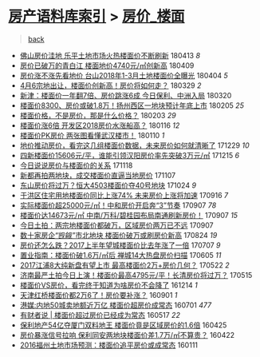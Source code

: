 [房产语料库索引](../../README.md)  > [房价_楼面](房价_楼面.md)
====
> [back](../README.md)

- [佛山房价洼地 乐平土地市场火热楼面价不断刷新](http://jkwz.applinzi.com/ittc/7091504974133724176.html#%E4%BD%9B%E5%B1%B1%E6%88%BF%E4%BB%B7%E6%B4%BC%E5%9C%B0+%E4%B9%90%E5%B9%B3%E5%9C%9F%E5%9C%B0%E5%B8%82%E5%9C%BA%E7%81%AB%E7%83%AD%E6%A5%BC%E9%9D%A2%E4%BB%B7%E4%B8%8D%E6%96%AD%E5%88%B7%E6%96%B0) 180413 *8* 
- [房价已破万的青白江 楼面地价4740元/㎡创新高](http://jkwz.applinzi.com/ittc/7089970860838618118.html#%E6%88%BF%E4%BB%B7%E5%B7%B2%E7%A0%B4%E4%B8%87%E7%9A%84%E9%9D%92%E7%99%BD%E6%B1%9F+%E6%A5%BC%E9%9D%A2%E5%9C%B0%E4%BB%B74740%E5%85%83%2F%E3%8E%A1%E5%88%9B%E6%96%B0%E9%AB%98) 180409  
- [房价涨不涨先看地价 台山2018年1-3月土地楼面价全曝光](http://jkwz.applinzi.com/ittc/7088143543728342033.html#%E6%88%BF%E4%BB%B7%E6%B6%A8%E4%B8%8D%E6%B6%A8%E5%85%88%E7%9C%8B%E5%9C%B0%E4%BB%B7+%E5%8F%B0%E5%B1%B12018%E5%B9%B41-3%E6%9C%88%E5%9C%9F%E5%9C%B0%E6%A5%BC%E9%9D%A2%E4%BB%B7%E5%85%A8%E6%9B%9D%E5%85%89) 180404 *5* 
- [4月6宗地出让，楼面价创新高！房价将如何走？](http://jkwz.applinzi.com/ittc/7085826541558957073.html#4%E6%9C%886%E5%AE%97%E5%9C%B0%E5%87%BA%E8%AE%A9%EF%BC%8C%E6%A5%BC%E9%9D%A2%E4%BB%B7%E5%88%9B%E6%96%B0%E9%AB%98%EF%BC%81%E6%88%BF%E4%BB%B7%E5%B0%86%E5%A6%82%E4%BD%95%E8%B5%B0%EF%BC%9F) 180329 *2* 
- [新津：楼面价一年翻7倍、房价跳涨6成 今日保利、中洲入局](http://jkwz.applinzi.com/ittc/7082618304365855754.html#%E6%96%B0%E6%B4%A5%EF%BC%9A%E6%A5%BC%E9%9D%A2%E4%BB%B7%E4%B8%80%E5%B9%B4%E7%BF%BB7%E5%80%8D%E3%80%81%E6%88%BF%E4%BB%B7%E8%B7%B3%E6%B6%A86%E6%88%90+%E4%BB%8A%E6%97%A5%E4%BF%9D%E5%88%A9%E3%80%81%E4%B8%AD%E6%B4%B2%E5%85%A5%E5%B1%80) 180320  
- [楼面价8300、房价或破1.8万！扬州西区一地块预计年底上市](http://jkwz.applinzi.com/ittc/7066624864662586384.html#%E6%A5%BC%E9%9D%A2%E4%BB%B78300%E3%80%81%E6%88%BF%E4%BB%B7%E6%88%96%E7%A0%B41.8%E4%B8%87%EF%BC%81%E6%89%AC%E5%B7%9E%E8%A5%BF%E5%8C%BA%E4%B8%80%E5%9C%B0%E5%9D%97%E9%A2%84%E8%AE%A1%E5%B9%B4%E5%BA%95%E4%B8%8A%E5%B8%82) 180205 *25* 
- [楼面价格，不是房价，那是什么价格？](http://jkwz.applinzi.com/ittc/7065948189784278033.html#%E6%A5%BC%E9%9D%A2%E4%BB%B7%E6%A0%BC%EF%BC%8C%E4%B8%8D%E6%98%AF%E6%88%BF%E4%BB%B7%EF%BC%8C%E9%82%A3%E6%98%AF%E4%BB%80%E4%B9%88%E4%BB%B7%E6%A0%BC%EF%BC%9F) 180203 *29* 
- [楼面价涨6倍 开发区2018房价水涨船高？](http://jkwz.applinzi.com/ittc/7059211312997860359.html#%E6%A5%BC%E9%9D%A2%E4%BB%B7%E6%B6%A86%E5%80%8D+%E5%BC%80%E5%8F%91%E5%8C%BA2018%E6%88%BF%E4%BB%B7%E6%B0%B4%E6%B6%A8%E8%88%B9%E9%AB%98%EF%BC%9F) 180116 *12* 
- [楼面价PK房价 两张图看懂武汉楼市！](http://jkwz.applinzi.com/ittc/7056889861917639697.html#%E6%A5%BC%E9%9D%A2%E4%BB%B7PK%E6%88%BF%E4%BB%B7+%E4%B8%A4%E5%BC%A0%E5%9B%BE%E7%9C%8B%E6%87%82%E6%AD%A6%E6%B1%89%E6%A5%BC%E5%B8%82%EF%BC%81) 180110 *1* 
- [地价推动房价，看完这几组楼面价数据，未来房价如何就清晰了](http://jkwz.applinzi.com/ittc/7052460978841584656.html#%E5%9C%B0%E4%BB%B7%E6%8E%A8%E5%8A%A8%E6%88%BF%E4%BB%B7%EF%BC%8C%E7%9C%8B%E5%AE%8C%E8%BF%99%E5%87%A0%E7%BB%84%E6%A5%BC%E9%9D%A2%E4%BB%B7%E6%95%B0%E6%8D%AE%EF%BC%8C%E6%9C%AA%E6%9D%A5%E6%88%BF%E4%BB%B7%E5%A6%82%E4%BD%95%E5%B0%B1%E6%B8%85%E6%99%B0%E4%BA%86) 171229 *10* 
- [四新楼面价15606元/平，谁能引领汉阳房价率先突破3万元/㎡](http://jkwz.applinzi.com/ittc/7047222349345063952.html#%E5%9B%9B%E6%96%B0%E6%A5%BC%E9%9D%A2%E4%BB%B715606%E5%85%83%2F%E5%B9%B3%EF%BC%8C%E8%B0%81%E8%83%BD%E5%BC%95%E9%A2%86%E6%B1%89%E9%98%B3%E6%88%BF%E4%BB%B7%E7%8E%87%E5%85%88%E7%AA%81%E7%A0%B43%E4%B8%87%E5%85%83%2F%E3%8E%A1) 171215 *6* 
- [今日说说房价与楼面价的关系](http://jkwz.applinzi.com/ittc/7037261523649561617.html#%E4%BB%8A%E6%97%A5%E8%AF%B4%E8%AF%B4%E6%88%BF%E4%BB%B7%E4%B8%8E%E6%A5%BC%E9%9D%A2%E4%BB%B7%E7%9A%84%E5%85%B3%E7%B3%BB) 171118  
- [新都再拍两地块，成交楼面价直逼当地房价](http://jkwz.applinzi.com/ittc/7033291488740508688.html#%E6%96%B0%E9%83%BD%E5%86%8D%E6%8B%8D%E4%B8%A4%E5%9C%B0%E5%9D%97%EF%BC%8C%E6%88%90%E4%BA%A4%E6%A5%BC%E9%9D%A2%E4%BB%B7%E7%9B%B4%E9%80%BC%E5%BD%93%E5%9C%B0%E6%88%BF%E4%BB%B7) 171107  
- [东山房价将过万？恒大4503楼面价夺40号地块](http://jkwz.applinzi.com/ittc/7027926787147957265.html#%E4%B8%9C%E5%B1%B1%E6%88%BF%E4%BB%B7%E5%B0%86%E8%BF%87%E4%B8%87%EF%BC%9F%E6%81%92%E5%A4%A74503%E6%A5%BC%E9%9D%A2%E4%BB%B7%E5%A4%BA40%E5%8F%B7%E5%9C%B0%E5%9D%97) 171024 *9* 
- [于洪区住宅用地楼面价同比上涨74% 未来房价上涨将加速](http://jkwz.applinzi.com/ittc/7013914858050028560.html#%E4%BA%8E%E6%B4%AA%E5%8C%BA%E4%BD%8F%E5%AE%85%E7%94%A8%E5%9C%B0%E6%A5%BC%E9%9D%A2%E4%BB%B7%E5%90%8C%E6%AF%94%E4%B8%8A%E6%B6%A874%25+%E6%9C%AA%E6%9D%A5%E6%88%BF%E4%BB%B7%E4%B8%8A%E6%B6%A8%E5%B0%86%E5%8A%A0%E9%80%9F) 170916 *7* 
- [实际楼面价超25000元/㎡！中和房价开启奔“3”节奏](http://jkwz.applinzi.com/ittc/7010626815511757840.html#%E5%AE%9E%E9%99%85%E6%A5%BC%E9%9D%A2%E4%BB%B7%E8%B6%8525000%E5%85%83%2F%E3%8E%A1%EF%BC%81%E4%B8%AD%E5%92%8C%E6%88%BF%E4%BB%B7%E5%BC%80%E5%90%AF%E5%A5%94%E2%80%9C3%E2%80%9D%E8%8A%82%E5%A5%8F) 170907 *78* 
- [楼面价达14673元/㎡ 中南/万科/碧桂园布局南通刷新房价！](http://jkwz.applinzi.com/ittc/7010609098956211216.html#%E6%A5%BC%E9%9D%A2%E4%BB%B7%E8%BE%BE14673%E5%85%83%2F%E3%8E%A1+%E4%B8%AD%E5%8D%97%2F%E4%B8%87%E7%A7%91%2F%E7%A2%A7%E6%A1%82%E5%9B%AD%E5%B8%83%E5%B1%80%E5%8D%97%E9%80%9A%E5%88%B7%E6%96%B0%E6%88%BF%E4%BB%B7%EF%BC%81) 170907 *15* 
- [今日土拍：两宗地楼面价都破万，区域房价两万已不远](http://jkwz.applinzi.com/ittc/7010580657653433361.html#%E4%BB%8A%E6%97%A5%E5%9C%9F%E6%8B%8D%EF%BC%9A%E4%B8%A4%E5%AE%97%E5%9C%B0%E6%A5%BC%E9%9D%A2%E4%BB%B7%E9%83%BD%E7%A0%B4%E4%B8%87%EF%BC%8C%E5%8C%BA%E5%9F%9F%E6%88%BF%E4%BB%B7%E4%B8%A4%E4%B8%87%E5%B7%B2%E4%B8%8D%E8%BF%9C) 170907  
- [数十家房企“觊觎”市北地块 楼面价破万或刷房价新高](http://jkwz.applinzi.com/ittc/7005403994409927697.html#%E6%95%B0%E5%8D%81%E5%AE%B6%E6%88%BF%E4%BC%81%E2%80%9C%E8%A7%8A%E8%A7%8E%E2%80%9D%E5%B8%82%E5%8C%97%E5%9C%B0%E5%9D%97+%E6%A5%BC%E9%9D%A2%E4%BB%B7%E7%A0%B4%E4%B8%87%E6%88%96%E5%88%B7%E6%88%BF%E4%BB%B7%E6%96%B0%E9%AB%98) 170824 *19* 
- [房价还怎么跌？2017上半年望城楼面价比去年涨了一倍](http://jkwz.applinzi.com/ittc/6987613749769667600.html#%E6%88%BF%E4%BB%B7%E8%BF%98%E6%80%8E%E4%B9%88%E8%B7%8C%EF%BC%9F2017%E4%B8%8A%E5%8D%8A%E5%B9%B4%E6%9C%9B%E5%9F%8E%E6%A5%BC%E9%9D%A2%E4%BB%B7%E6%AF%94%E5%8E%BB%E5%B9%B4%E6%B6%A8%E4%BA%86%E4%B8%80%E5%80%8D) 170707 *9* 
- [置业指南：楼面价破1.6万/㎡后 禅城14大热盘房价扫描](http://jkwz.applinzi.com/ittc/6975575167022400517.html#%E7%BD%AE%E4%B8%9A%E6%8C%87%E5%8D%97%EF%BC%9A%E6%A5%BC%E9%9D%A2%E4%BB%B7%E7%A0%B41.6%E4%B8%87%2F%E3%8E%A1%E5%90%8E+%E7%A6%85%E5%9F%8E14%E5%A4%A7%E7%83%AD%E7%9B%98%E6%88%BF%E4%BB%B7%E6%89%AB%E6%8F%8F) 170605 *11* 
- [2017江浦8大纯新盘有望上市 最高楼面价2万+房价几何？](http://jkwz.applinzi.com/ittc/6970457924840195076.html#2017%E6%B1%9F%E6%B5%A68%E5%A4%A7%E7%BA%AF%E6%96%B0%E7%9B%98%E6%9C%89%E6%9C%9B%E4%B8%8A%E5%B8%82+%E6%9C%80%E9%AB%98%E6%A5%BC%E9%9D%A2%E4%BB%B72%E4%B8%87%2B%E6%88%BF%E4%BB%B7%E5%87%A0%E4%BD%95%EF%BC%9F) 170522 *2* 
- [济南最严土拍今日上演！楼面价最高4795元/平！长清房价将过万？](http://jkwz.applinzi.com/ittc/6967897846048097284.html#%E6%B5%8E%E5%8D%97%E6%9C%80%E4%B8%A5%E5%9C%9F%E6%8B%8D%E4%BB%8A%E6%97%A5%E4%B8%8A%E6%BC%94%EF%BC%81%E6%A5%BC%E9%9D%A2%E4%BB%B7%E6%9C%80%E9%AB%984795%E5%85%83%2F%E5%B9%B3%EF%BC%81%E9%95%BF%E6%B8%85%E6%88%BF%E4%BB%B7%E5%B0%86%E8%BF%87%E4%B8%87%EF%BC%9F) 170515  
- [楼面价VS房价，看完终于知道为啥房价不会降了](http://jkwz.applinzi.com/ittc/6911443474653381636.html#%E6%A5%BC%E9%9D%A2%E4%BB%B7VS%E6%88%BF%E4%BB%B7%EF%BC%8C%E7%9C%8B%E5%AE%8C%E7%BB%88%E4%BA%8E%E7%9F%A5%E9%81%93%E4%B8%BA%E5%95%A5%E6%88%BF%E4%BB%B7%E4%B8%8D%E4%BC%9A%E9%99%8D%E4%BA%86) 161214 *1* 
- [天津红桥楼面价都2万6了！房价要补涨？](http://jkwz.applinzi.com/ittc/6872817180793635844.html#%E5%A4%A9%E6%B4%A5%E7%BA%A2%E6%A1%A5%E6%A5%BC%E9%9D%A2%E4%BB%B7%E9%83%BD2%E4%B8%876%E4%BA%86%EF%BC%81%E6%88%BF%E4%BB%B7%E8%A6%81%E8%A1%A5%E6%B6%A8%EF%BC%9F) 160901 *1* 
- [港媒:内地50城卖地额近万亿 楼面价超房价成常态](http://jkwz.applinzi.com/ittc/6849826726200476677.html#%E6%B8%AF%E5%AA%92%3A%E5%86%85%E5%9C%B050%E5%9F%8E%E5%8D%96%E5%9C%B0%E9%A2%9D%E8%BF%91%E4%B8%87%E4%BA%BF+%E6%A5%BC%E9%9D%A2%E4%BB%B7%E8%B6%85%E6%88%BF%E4%BB%B7%E6%88%90%E5%B8%B8%E6%80%81) 160701 *477* 
- [有财者说 | 楼面价超过房价已经成为常态](http://jkwz.applinzi.com/ittc/6833125786923844612.html#%E6%9C%89%E8%B4%A2%E8%80%85%E8%AF%B4+%7C+%E6%A5%BC%E9%9D%A2%E4%BB%B7%E8%B6%85%E8%BF%87%E6%88%BF%E4%BB%B7%E5%B7%B2%E7%BB%8F%E6%88%90%E4%B8%BA%E5%B8%B8%E6%80%81) 160517 *22* 
- [保利地产54亿夺厦门双料地王 楼面价竟是区域房价的1.6倍](http://jkwz.applinzi.com/ittc/6825121549933609989.html#%E4%BF%9D%E5%88%A9%E5%9C%B0%E4%BA%A754%E4%BA%BF%E5%A4%BA%E5%8E%A6%E9%97%A8%E5%8F%8C%E6%96%99%E5%9C%B0%E7%8E%8B+%E6%A5%BC%E9%9D%A2%E4%BB%B7%E7%AB%9F%E6%98%AF%E5%8C%BA%E5%9F%9F%E6%88%BF%E4%BB%B7%E7%9A%841.6%E5%80%8D) 160425  
- [房价暴涨信号拉响 保利同安两地块楼面价差1.7万/㎡不算贵？](http://jkwz.applinzi.com/ittc/6823914515989005317.html#%E6%88%BF%E4%BB%B7%E6%9A%B4%E6%B6%A8%E4%BF%A1%E5%8F%B7%E6%8B%89%E5%93%8D+%E4%BF%9D%E5%88%A9%E5%90%8C%E5%AE%89%E4%B8%A4%E5%9C%B0%E5%9D%97%E6%A5%BC%E9%9D%A2%E4%BB%B7%E5%B7%AE1.7%E4%B8%87%2F%E3%8E%A1%E4%B8%8D%E7%AE%97%E8%B4%B5%EF%BC%9F) 160422  
- [2016福州土地市场预测：楼面价追平房价或成常态](http://jkwz.applinzi.com/ittc/6786091892613841924.html#2016%E7%A6%8F%E5%B7%9E%E5%9C%9F%E5%9C%B0%E5%B8%82%E5%9C%BA%E9%A2%84%E6%B5%8B%EF%BC%9A%E6%A5%BC%E9%9D%A2%E4%BB%B7%E8%BF%BD%E5%B9%B3%E6%88%BF%E4%BB%B7%E6%88%96%E6%88%90%E5%B8%B8%E6%80%81) 160111  
